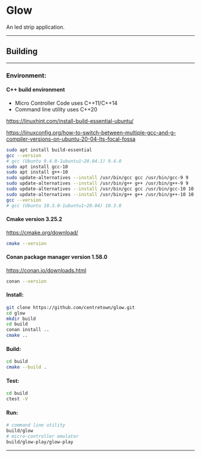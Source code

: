 # Glow
An led strip application.

---
## Building
---
### Environment:
#### C++ build environment
- Micro Controller Code uses C++11/C++14
- Command line utility uses C++20

https://linuxhint.com/install-build-essential-ubuntu/

https://linuxconfig.org/how-to-switch-between-multiple-gcc-and-g-compiler-versions-on-ubuntu-20-04-lts-focal-fossa
```sh
sudo apt install build-essential
gcc --version
# gcc (Ubuntu 9.4.0-1ubuntu1~20.04.1) 9.4.0
sudo apt install gcc-10
sudo apt install g++-10
sudo update-alternatives --install /usr/bin/gcc gcc /usr/bin/gcc-9 9
sudo update-alternatives --install /usr/bin/g++ g++ /usr/bin/g++-9 9
sudo update-alternatives --install /usr/bin/gcc gcc /usr/bin/gcc-10 10
sudo update-alternatives --install /usr/bin/g++ g++ /usr/bin/g++-10 10
gcc --version
# gcc (Ubuntu 10.3.0-1ubuntu1~20.04) 10.3.0

```
#### Cmake version 3.25.2 
https://cmake.org/download/
```sh
cmake --version
```
#### Conan package manager version 1.58.0
https://conan.io/downloads.html
```sh
conan --version
```

#### Install:
```sh
git clone https://github.com/centretown/glow.git
cd glow
mkdir build
cd build
conan install ..
cmake ..
```
#### Build:
```sh
cd build
cmake --build .
```
#### Test:
```sh
cd build
ctest -V
```

#### Run:
```sh
# command line utility
build/glow
# micro-controller emulator
build/glow-play/glow-play
```
---
